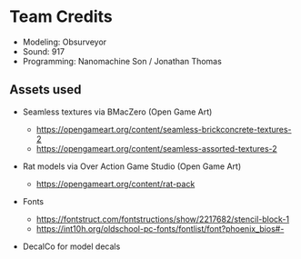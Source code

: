 # Team Credits
- Modeling: Obsurveyor
- Sound: 917
- Programming: Nanomachine Son / Jonathan Thomas

## Assets used
- Seamless textures via BMacZero (Open Game Art)
    - https://opengameart.org/content/seamless-brickconcrete-textures-2
    - https://opengameart.org/content/seamless-assorted-textures-2

- Rat models via Over Action Game Studio (Open Game Art) 
    - https://opengameart.org/content/rat-pack

- Fonts
    - https://fontstruct.com/fontstructions/show/2217682/stencil-block-1
    - https://int10h.org/oldschool-pc-fonts/fontlist/font?phoenix_bios#-

- DecalCo for model decals